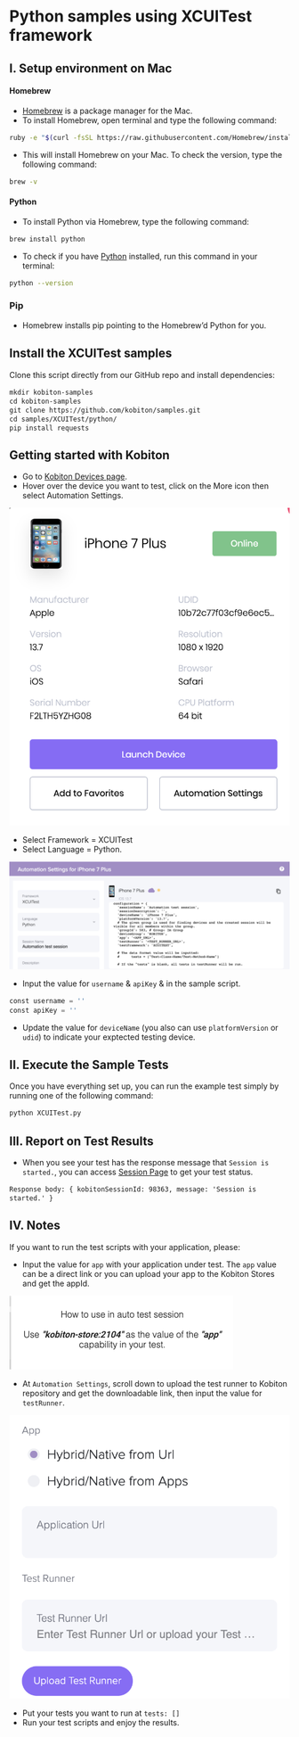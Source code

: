 # Python samples using XCUITest framework

## I. Setup environment on Mac

#### Homebrew

- [Homebrew](https://brew.sh/) is a package manager for the Mac.
-  To install Homebrew, open terminal and type the following command:

```bash
ruby -e "$(curl -fsSL https://raw.githubusercontent.com/Homebrew/install/master/install)"
```

- This will install Homebrew on your Mac. To check the version, type the following command:

```bash
brew -v
```

#### Python

- To install Python via Homebrew, type the following command:

```bash
brew install python
```

- To check if you have [Python](https://www.python.org/) installed, run this command in your terminal:

```bash
python --version
```

### Pip

- Homebrew installs pip pointing to the Homebrew’d Python for you.

## Install the XCUITest samples

Clone this script directly from our GitHub repo and install dependencies:

```
mkdir kobiton-samples
cd kobiton-samples
git clone https://github.com/kobiton/samples.git
cd samples/XCUITest/python/
pip install requests
```

## Getting started with Kobiton

- Go to [Kobiton Devices page](https://portal.kobiton.com/devices).
- Hover over the device you want to test, click on the More icon then select Automation Settings.

![automation-settings.png](/XCUITest/assets/automation-settings.png)

- Select Framework = XCUITest
- Select Language = Python.

![automation-settings-python.png](/XCUITest/assets/automation-settings-python.png)

- Input the value for `username` & `apiKey` & in the sample script.

```python
const username = ''
const apiKey = ''
```
- Update the value for `deviceName` (you also can use `platformVersion` or `udid`) to indicate your exptected testing device.


## II. Execute the Sample Tests

Once you have everything set up, you can run the example test simply by running one of the following command:

```bash
python XCUITest.py
```
## III. Report on Test Results

- When you see your test has the response message that `Session is started.`, you can access [Session Page](https://portal.kobiton.com/sessions) to get your test status.

```
Response body: { kobitonSessionId: 98363, message: 'Session is started.' }
```

## IV. Notes

If you want to run the test scripts with your application, please:
- Input the value for `app` with your application under test. The `app` value can be a direct link or you can upload your app to the Kobiton Stores and get the appId.

![kobiton-store.png](/XCUITest/assets/kobiton-store.png)

- At `Automation Settings`, scroll down to upload the test runner to Kobiton repository and get the downloadable link, then input the value for `testRunner`.

![upload-test-runner.png](/XCUITest/assets/upload-test-runner.png)

- Put your tests you want to run at `tests: []`
- Run your test scripts and enjoy the results.
